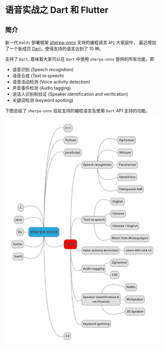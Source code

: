 # 语音实战之 Dart 和 Flutter

## 简介

新一代 ``Kaldi`` 部署框架 [sherpa-onnx][sherpa-onnx] 支持的编程语言 ``API`` 大家庭中，
最近增加了一个新成员 [Dart][Dart]，使得支持的语言达到了 10 种。

支持了 ``Dart``, 意味着大家可以在 ``Dart`` 中使用 ``sherpa-onnx`` 提供的所有功能，即

  - 语音识别 (Speech recognition)
  - 语音合成 (Text to speech)
  - 语音活动检测 (Voice activity detection)
  - 声音事件检测 (Audio tagging)
  - 说话人识别和验证 (Speaker identification and verification)
  - 关键词检测 (keyword spotting)

下图总结了 ``sherpa-onnx`` 目前支持的编程语言及使用 ``Dart`` API 支持的功能。

![](https://github.com/k2-fsa/next-gen-kaldi-wechat/blob/master/pic/2024-07-29-dart-functions.png)


[sherpa-onnx]: http://github.com/k2-fsa/sherpa-onnx
[Dart]: https://dart.dev/
